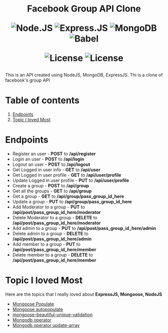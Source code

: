 <div align='center'>
    <h1>Facebook Group API Clone

![Node.JS](https://img.shields.io/badge/-Node.JS-black?style=plastic&logo=Node.js)
![Express.JS](https://img.shields.io/badge/-Express.JS-c7b198?style=plastic&logo=Express.JS)
![MongoDB](https://img.shields.io/badge/-MongoDB-black?style=plastic&logo=mongodb)
![Babel](https://img.shields.io/badge/-Babel-4B275F?style=plastic&logo=Babel)


![License](https://img.shields.io/badge/License%20-MIT-green)
![License](https://img.shields.io/badge/Under%20Development-red)
</h1>
</div>
This is an API created using NodeJS, MongoDB, ExpressJS. Thi is a clone of facebook's group API

# Table of contents
1. [Endpoints](#Endpoints)
1. [Topic I loved Most](#Topic-I-loved-Most)

# Endpoints 
- Register an user - **POST** to **/api/register**
- Login an user - **POST** to **/api/login**
- Logout an user - **POST** to **/api/logout**
- Get Logged in user info - **GET** to **/api/user**
- Get Logged in user profile - **GET** to **/api/user/profile**
- Update Logged in user profile - **PUT** to **/api/user/profile**
- Create a group - **POST** to **/api/group**
- Get all the groups - **GET** to **/api/group**
- Get a group - **GET** to **/api/group/pass_group_id_here**
- Update a group - **PUT** to **/api/group/pass_group_id_here**
- Add Moderator to a group - **PUT** to **/api/post/pass_group_id_here/moderator**
- Delete Moderator to a group - **DELETE** to **/api/post/pass_group_id_here/moderator**
- Add admin to a group - **PUT** to **/api/post/pass_group_id_here/admin**
- Delete admin to a group - **DELETE** to **/api/post/pass_group_id_here/admin** 
- Add member to a group - **PUT** to **/api/post/pass_group_id_here/member**
- Delete member to a group - **DELETE** to **/api/post/pass_group_id_here/member**



# Topic I loved Most
Here are the topics that I really loved about **ExpressJS, Mongoose, NodeJS**
* [Mongoose Populate](https://mongoosejs.com/docs/populate.html)
* [Mongoose autopopulate](https://plugins.mongoosejs.io/plugins/autopopulate)
* [mongoose-beautiful-unique-validation](https://www.npmjs.com/package/mongoose-beautiful-unique-validation)
* [Mongodb operator](https://docs.mongodb.com/manual/reference/operator/)
* [Mongodb operator update-array](https://docs.mongodb.com/manual/reference/operator/update-array/)
